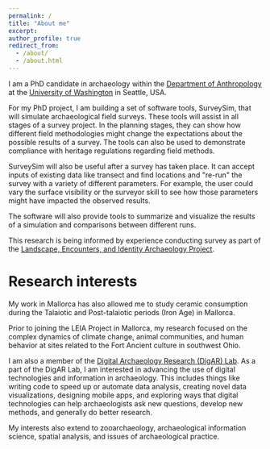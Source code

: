 ```yaml
---
permalink: /
title: "About me"
excerpt: 
author_profile: true
redirect_from: 
  - /about/
  - /about.html
---
```

I am a PhD candidate in archaeology within the [Department of Anthropology](https://anthropology.washington.edu/) at the [University of Washington](https://uw.edu/) in Seattle, USA.

For my PhD project, I am building a set of software tools, SurveySim, that will simulate archaeological field surveys. These tools will assist in all stages of a survey project. In the planning stages, they can show how different field methodologies might change the expectations about the possible results of a survey. The tools can also be used to demonstrate compliance with heritage regulations regarding field methods.

SurveySim will also be useful after a survey has taken place. It can accept inputs of existing data like transect and find locations and "re-run" the survey with a variety of different parameters. For example, the user could vary the surface visibility or the surveyor skill to see how those parameters might have impacted the observed results.

The software will also provide tools to summarize and visualize the results of a simulation and comparisons between different runs.

This research is being informed by experience conducting survey as part of the [Landscape, Encounters, and Identity Archaeology Project](https://leiap.weebly.com/).

# Research interests

My work in Mallorca has also allowed me to study ceramic consumption during the Talaiotic and Post-talaiotic periods (Iron Age) in Mallorca.

Prior to joining the LEIA Project in Mallorca, my research focused on the complex dynamics of climate change, animal communities, and human behavior at sites related to the Fort Ancient culture in southwest Ohio.

I am also a member of the [Digital Archaeology Research (DigAR) Lab](https://www.digarlab.uw.edu/). As a part of the DigAR Lab, I am interested in advancing the use of digital technologies and information in archaeology. This includes things like writing code to speed up or automate data analysis, creating novel data visualizations, designing mobile apps, and exploring ways that digital technologies can help archaeologists ask new questions, develop new methods, and generally do better research.

My interests also extend to zooarchaeology, archaeological information science, spatial analysis, and issues of archaeological practice.
